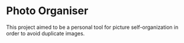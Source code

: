 # Photo Organiser

This project aimed to be a personal tool for picture self-organization in order to avoid duplicate images.


